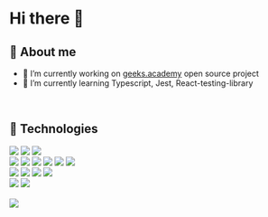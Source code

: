 # Hi there 👋



## 👨 About me 
- 🔭 I’m currently working on [geeks.academy](https://maciejspalek.github.io/DailyWords/) open source project
- 🌱 I’m currently learning Typescript, Jest, React-testing-library

<br/>

## 🔧 Technologies

<img src="https://img.shields.io/static/v1?message=React&logo=react&labelColor=5c5c5c&color=2194F0&logoColor=2194F0&label=%20" />

<img src="https://img.shields.io/static/v1?message=Redux&logo=Redux&labelColor=5c5c5c&color=7d42be&logoColor=white&label=%20" /> 

<img src="https://img.shields.io/static/v1?message=StyledComponents&logo=Styled-Components&labelColor=5c5c5c&color=violet&logoColor=violet&label=%20" /> 


<br />


<img src="https://img.shields.io/static/v1?message=HTML5&logo=HTML5&labelColor=5c5c5c&color=orange&logoColor=orange&label=%20" />

<img src="https://img.shields.io/static/v1?message=CSS3&logo=CSS3&labelColor=5c5c5c&color=2194F0&logoColor=2194F0&label=%20" />

<img src="https://img.shields.io/static/v1?message=JavaScript&logo=JavaScript&labelColor=5c5c5c&color=yellow&logoColor=yellow&label=%20" />

<img src="https://img.shields.io/static/v1?message=TypeScript&logo=TypeScript&labelColor=5c5c5c&color=2194F0&logoColor=2194F0&label=%20" />

<img src="https://img.shields.io/static/v1?message=jQuery&logo=jQuery&labelColor=5c5c5c&color=blue&logoColor=2194F0&label=%20" />

<img src="https://img.shields.io/static/v1?message=Sass&logo=Sass&labelColor=5c5c5c&color=violet&logoColor=violet&label=%20" />


<br />


<img src="https://img.shields.io/static/v1?message=Node.js&logo=Node.js&labelColor=5c5c5c&color=green&logoColor=green&label=%20" />

<img src="https://img.shields.io/static/v1?message=MongoDB&logo=MongoDB&labelColor=5c5c5c&color=green&logoColor=green&label=%20" />

<img src="https://img.shields.io/static/v1?message=Firebase&logo=Firebase&labelColor=5c5c5c&color=yellow&logoColor=yellow&label=%20" />

<img src="https://img.shields.io/static/v1?message=Socket.io&logo=Socket.io&labelColor=5c5c5c&color=1182c3&logoColor=2194F0&label=%20" />


<br />

<img src="https://img.shields.io/static/v1?message=Git&logo=Git&labelColor=5c5c5c&color=orange&logoColor=orange&label=%20" />

<img src="https://img.shields.io/static/v1?message=Figma&logo=Figma&labelColor=5c5c5c&color=1182c3&logoColor=white&label=%20" />

<br/>
<br/>
<img src="https://github-readme-stats.vercel.app/api?username=MaciejSpalek&&show_icons=true&title_color=white&icon_color=54C6EB&text_color=#black&bg_color=white" />
